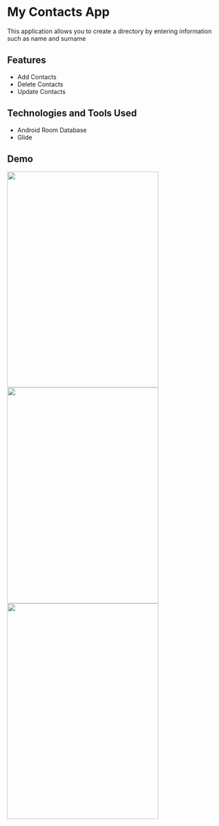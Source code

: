 # My Contacts App
This application allows you to create a directory by entering information such as name and surname

## Features

- Add Contacts
- Delete Contacts
- Update Contacts
  
## Technologies and Tools Used

- Android Room Database
- Glide

## Demo
<img src="https://github.com/TopalBugrahan/MyContacts/assets/76047788/4bef4cf6-1dd5-4b66-a93d-742771b4d048" width="350" height="500"/>
<img src="https://github.com/TopalBugrahan/MyContacts/assets/76047788/f9a233e5-4aec-4886-b00d-212c01353e58" width="350" height="500"/>
<img src="https://github.com/TopalBugrahan/MyContacts/assets/76047788/f9438f09-a8f0-4a9c-8745-ce657729d7f2" width="350" height="500"/>




  
